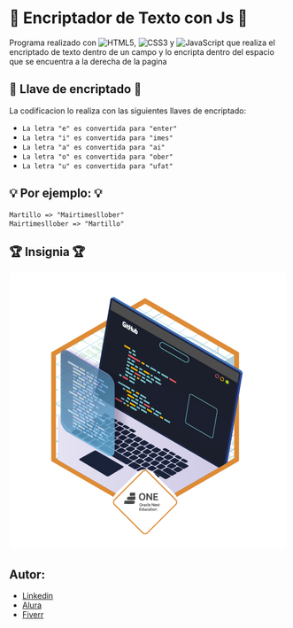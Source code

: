  #  :page_with_curl: Encriptador de Texto con Js  :page_with_curl:

Programa realizado con ![HTML5](https://img.shields.io/badge/html5-%23E34F26.svg?style=for-the-badge&logo=html5&logoColor=white), ![CSS3](https://img.shields.io/badge/css3-%231572B6.svg?style=for-the-badge&logo=css3&logoColor=white) y ![JavaScript](https://img.shields.io/badge/javascript-%23323330.svg?style=for-the-badge&logo=javascript&logoColor=%23F7DF1E) que realiza el encriptado de texto dentro de un campo y lo encripta dentro del espacio que se encuentra a la derecha de la pagina

## :key: Llave de encriptado :key:
La codificacion lo realiza con las siguientes llaves de encriptado:
* `La letra "e" es convertida para "enter"` 
* `La letra "i" es convertida para "imes"`
* `La letra "a" es convertida para "ai"`
* `La letra "o" es convertida para "ober"`
* `La letra "u" es convertida para "ufat"`

## :bulb: Por ejemplo: :bulb:
    Martillo => "Mairtimesllober"
    Mairtimesllober => "Martillo"

## :trophy: Insignia :trophy:
![Insignia Alura ONE](./src/cms_files_10224_1671210503Prancheta_3.png)

## Autor:
* [Linkedin](https://www.linkedin.com/in/ariel-cabrera-9b4a461ba/)
* [Alura](https://app.aluracursos.com/user/jonathancabrerag2012)
* [Fiverr](https://es.fiverr.com/alucar_sv?up_rollout=true) 